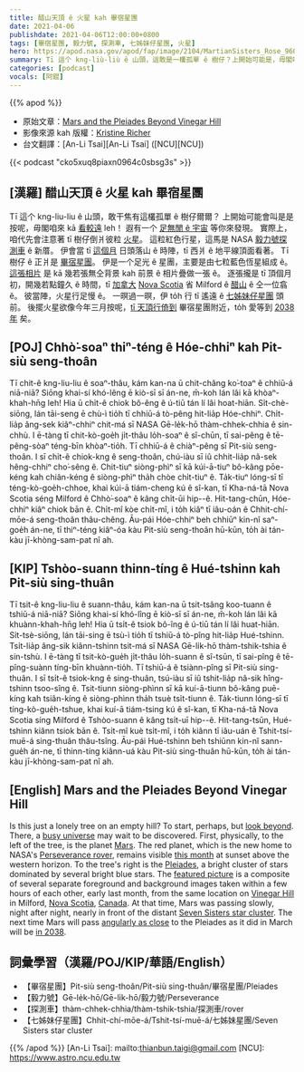 ```yaml
---
title: 醋山天頂 ê 火星 kah 畢宿星團
date: 2021-04-06
publishdate: 2021-04-06T12:00:00+0800
tags: [畢宿星團, 毅力號, 探測車, 七姊妹仔星團, 火星]
hero: https://apod.nasa.gov/apod/fap/image/2104/MartianSisters_Rose_960.jpg
summary: Tī 這个 kng-liù-liù ê 山頭，這敢是一欉孤單 ê 樹仔？上開始可能是，毋閣咱來 kā 看較遠 leh！有一个足無閒 ê 宇宙等你來發現。
categories: [podcast]
vocals: [阿錕]
---
```


{{% apod %}}

- 原始文章：[Mars and the Pleiades Beyond Vinegar Hill](https://apod.nasa.gov/apod/ap210406.html)
- 影像來源 kah 版權：[Kristine Richer][Kristine Richer]
- 台文翻譯：[An-Li Tsai][An-Li Tsai] ([NCU][NCU])

{{< podcast "cko5xuq8piaxn0964c0sbsg3s" >}}

## [漢羅] 醋山天頂 ê 火星 kah 畢宿星團
Tī 這个 kng-liu-liu ê 山頭，敢干焦有這欉孤單 ê 樹仔爾爾？
上開始可能會叫是是按呢，毋閣咱來 kā [看較遠][look beyond] leh！
遐有一个 [足無閒 ê 宇宙][busy universe] 等你來發現。
實際上，咱代先會注意著 tī 樹仔倒爿彼粒 [火星][Mars]。
這粒紅色行星，這馬是 NASA [毅力號探測車][Perseverance rover] ê 新厝。
伊會當 tī [這個月][this month] 日頭落山 ê 時陣，tī 西爿 ê 地平線頂面看著。
Tī 樹仔 ê 正爿是 [畢宿星團][Pleiades]。
伊是一个足光 ê 星團，主要是由七粒藍色恆星組成 ê。
[這張相片][featured picture] 是 kā 幾若張無仝背景 kah 前景 ê 相片疊做一張 ê。
逐張攏是 tī 頂個月初，開幾若點鐘久 ê 時間，tī [加拿大][Canada] [Nova Scotia][Nova Scotia] 省 Milford ê [醋山][Vinegar Hill] ê 仝一位翕 ê。
彼當陣，火星行足慢 ê。
一暝過一暝，伊 to̍h 行 tī 遙遠 ê [七姊妹仔星團][Seven Sisters star cluster] 頭前。
後擺火星欲像今年三月按呢，[tī 天頂行倚到][angularly as close] 畢宿星團附近，to̍h 愛等到 [2038 年][in 2038] 矣。

## [POJ] Chhò͘-soaⁿ thiⁿ-téng ê Hóe-chhiⁿ kah Pit-siù seng-thoân

Tī chit-ê kng-liu-liu ê soaⁿ-thâu, kám kan-na ū chit-châng ko͘-toaⁿ ê chhiū-á niā-niā?
Siōng khai-sí khó-lêng ē kiò-sī sī án-ne, m̄-koh lán lâi kā khòaⁿ-khah-hn̄g leh!
Hia ū chi̍t-ê chiok bô-êng ê ú-tiū tán lí lâi hoat-hiān.
Si̍t-chè-siōng, lán tāi-seng ē chù-ì tio̍h tī chhiū-á tò-pêng hit-lia̍p Hóe-chhiⁿ.
Chi̍t-lia̍p âng-sek kiâⁿ-chhiⁿ chit-má sī NASA Gē-le̍k-hō thàm-chhek-chhia ê sin-chhù.
I ē-tàng tī chit-kò-goe̍h ji̍t-thâu lo̍h-soaⁿ ê sî-chūn, tī sai-pêng ê tē-pêng-sòaⁿ téng-bīn khòaⁿ-tio̍h.
Tī chhiū-á ê chiàⁿ-pêng sī Pit-siù seng-thoân.
I sī chi̍t-ê chiok-kng ê seng-thoân, chú-iàu sī iû chhit-lia̍p nâ-sek hêng-chhiⁿ cho͘-sêng ê.
Chit-tiuⁿ siòng-phìⁿ sī kā kúi-ā-tiuⁿ bô-kâng pōe-kéng kah chiân-kéng ê siòng-phìⁿ tha̍h chòe chi̍t-tiuⁿ ê.
Ta̍k-tiuⁿ lóng-sī tī téng-kò-goe̍h-chhoe, khai kúi-ā tiám-cheng kú ê sî-kan, tī Kha-ná-tā Nova Scotia séng Milford ê Chhò͘-soaⁿ ê kâng chi̍t-ūi hip--ê.
Hit-tang-chūn, Hóe-chhiⁿ kiâⁿ chiok bān ê.
Chi̍t-mî kòe chi̍t-mî, i to̍h kiâⁿ tī iâu-oán ê Chhit-chí-mōe-á seng-thoân thâu-chêng.
Āu-pái Hóe-chhiⁿ beh chhiūⁿ kin-nî saⁿ-goe̍h án-ne, tī thiⁿ-téng kiâⁿ-óa kàu Pit-siù seng-thoân hū-kūn, to̍h ài tán-kàu jī-khòng-sam-pat nî ah.


## [KIP] Tshòo-suann thinn-tíng ê Hué-tshinn kah Pit-siù sing-thuân

Tī tsit-ê kng-liu-liu ê suann-thâu, kám kan-na ū tsit-tsâng koo-tuann ê tshiū-á niā-niā?
Siōng khai-sí khó-lîng ē kiò-sī sī án-ne, m̄-koh lán lâi kā khuànn-khah-hn̄g leh!
Hia ū tsi̍t-ê tsiok bô-îng ê ú-tiū tán lí lâi huat-hiān.
Si̍t-tsè-siōng, lán tāi-sing ē tsù-ì tio̍h tī tshiū-á tò-pîng hit-lia̍p Hué-tshinn.
Tsi̍t-lia̍p âng-sik kiânn-tshinn tsit-má sī NASA Gē-li̍k-hō thàm-tshik-tshia ê sin-tshù.
I ē-tàng tī tsit-kò-gue̍h ji̍t-thâu lo̍h-suann ê sî-tsūn, tī sai-pîng ê tē-pîng-suànn tíng-bīn khuànn-tio̍h.
Tī tshiū-á ê tsiànn-pîng sī Pit-siù sing-thuân.
I sī tsi̍t-ê tsiok-kng ê sing-thuân, tsú-iàu sī iû tshit-lia̍p nâ-sik hîng-tshinn tsoo-sîng ê.
Tsit-tiunn siòng-phìnn sī kā kuí-ā-tiunn bô-kâng puē-kíng kah tsiân-kíng ê siòng-phìnn tha̍h tsuè tsi̍t-tiunn ê.
Ta̍k-tiunn lóng-sī tī tíng-kò-gue̍h-tshue, khai kuí-ā tiám-tsing kú ê sî-kan, tī Kha-ná-tā Nova Scotia síng Milford ê Tshòo-suann ê kâng tsi̍t-uī hip--ê.
Hit-tang-tsūn, Hué-tshinn kiânn tsiok bān ê.
Tsi̍t-mî kuè tsi̍t-mî, i to̍h kiânn tī iâu-uán ê Tshit-tsí-muē-á sing-thuân thâu-tsîng.
Āu-pái Hué-tshinn beh tshiūnn kin-nî sann-gue̍h án-ne, tī thinn-tíng kiânn-uá kàu Pit-siù sing-thuân hū-kūn, to̍h ài tán-kàu jī-khòng-sam-pat nî ah.
## [English] Mars and the Pleiades Beyond Vinegar Hill

Is this just a lonely tree on an empty hill? To start, perhaps, but [look beyond][look beyond]. There, a [busy universe][busy universe] may wait to be discovered. First, physically, to the left of the tree, is the planet [Mars][Mars]. The red planet, which is the new home to NASA's [Perseverance rover][Perseverance rover], remains visible [this month][this month] at sunset above the western horizon. To the tree's right is the [Pleiades][Pleiades], a bright cluster of stars dominated by several bright blue stars. The [featured picture][featured picture] is a composite of several separate foreground and background images taken within a few hours of each other, early last month, from the same location on [Vinegar Hill][Vinegar Hill] in Milford, [Nova Scotia][Nova Scotia], [Canada][Canada]. At that time, Mars was passing slowly, night after night, nearly in front of the distant [Seven Sisters star cluster][Seven Sisters star cluster]. The next time Mars will pass [angularly as close][angularly as close] to the Pleiades as it did in March will be [in 2038][in 2038].

## 詞彙學習（漢羅/POJ/KIP/華語/English）

- 【畢宿星團】Pit-siù seng-thoân/Pit-siù sing-thuân/畢宿星團/Pleiades
- 【毅力號】Gē-le̍k-hō/Gē-li̍k-hō/毅力號/Perseverance
- 【探測車】thàm-chhek-chhia/thàm-tshik-tshia/探測車/rover
- 【七姊妹仔星團】Chhit-chí-mōe-á/Tshit-tsí-muē-á/七姊妹星團/Seven Sisters star cluster



{{% /apod %}}
[An-Li Tsai]: mailto:thianbun.taigi@gmail.com
[NCU]: https://www.astro.ncu.edu.tw

[Kristine Richer]: https://www.instagram.com/kristinerosephotography/

[look beyond]: https://apod.nasa.gov/apod/ap181119.html
[busy universe]: https://apod.nasa.gov/apod/ap201025.html
[Mars]: https://solarsystem.nasa.gov/planets/mars/overview/
[Perseverance rover]: https://mars.nasa.gov/mars2020/
[this month]: https://solarsystem.nasa.gov/whats-up-skywatching-tips-from-nasa/
[Pleiades]: https://en.wikipedia.org/wiki/Pleiades
[featured picture]: https://www.facebook.com/kristinerosephotography/photos/3911583112213743
[Vinegar Hill]: https://www.saltwire.com/atlantic-canada/weather/cindys-snapshot/cindys-snapshot-moonrise-on-the-spring-equinox-294415/
[Nova Scotia]: https://youtu.be/cJcvxxGlk2I
[Canada]: https://commons.wikimedia.org/wiki/File:Nova_Scotia_in_Canada_2.svg
[Seven Sisters star cluster]: https://apod.nasa.gov/apod/ap200909.html
[angularly as close]: https://apod.nasa.gov/apod/ap151108.html
[in 2038]: https://earthsky.org/tonight/closest-mars-pleiades-conjunction-until-2038
